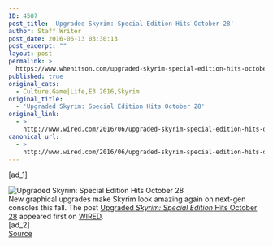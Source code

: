 ```yaml
---
ID: 4507
post_title: 'Upgraded Skyrim: Special Edition Hits October 28'
author: Staff Writer
post_date: 2016-06-13 03:30:13
post_excerpt: ""
layout: post
permalink: >
  https://www.whenitson.com/upgraded-skyrim-special-edition-hits-october-28/
published: true
original_cats:
  - Culture,Game|Life,E3 2016,Skyrim
original_title:
  - 'Upgraded Skyrim: Special Edition Hits October 28'
original_link:
  - >
    http://www.wired.com/2016/06/upgraded-skyrim-special-edition-hits-october-28/
canonical_url:
  - >
    http://www.wired.com/2016/06/upgraded-skyrim-special-edition-hits-october-28/
---
```

 [ad_1]
<br><div class="rss_thumbnail"><img src="http://www.whenitson.com/wp-content/uploads/2016/06/Upgraded-Skyrim-Special-Edition-Hits-October-28.png" alt="Upgraded Skyrim: Special Edition Hits October 28" /></div>New graphical upgrades make Skyrim look amazing again on next-gen consoles this fall. The post <a href="http://www.wired.com/2016/06/upgraded-skyrim-special-edition-hits-october-28/">Upgraded <em>Skyrim: Special Edition</em> Hits October 28</a> appeared first on <a href="http://www.wired.com">WIRED</a>.
<br>[ad_2]
<br><a href="http://www.wired.com/2016/06/upgraded-skyrim-special-edition-hits-october-28/">Source </a>